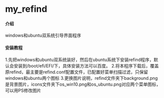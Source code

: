 # my_refind

#### 介绍
windows和ubuntu双系统引导界面程序

#### 安装教程

1.先把windows和ubuntu双系统装好，然后在ubuntu系统下安装refind程序，默认会安装到/boot/efi/EFI/下，具体安装方法可以百度。
2.将本程序下载后，覆盖原refind，最主要是refind.conf配置文件，已配置好菜单扫描过滤，只保留windows和ubuntu两个图标
3.更换图片说明，refind文件夹下background.png是背景图片，icons文件夹下os_win10.png和os_ubuntu.png对应两个菜单图标，可以用PS修改图片


